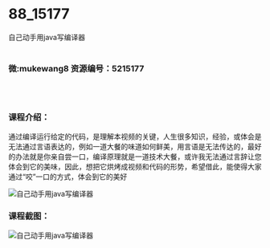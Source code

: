 # 88_15177
自己动手用java写编译器
<br/></br>
<h3>微:mukewang8 资源编号：5215177</h3>
<br/></br>
<h3>课程介绍：</h3>
<p>通过编译运行给定的代码，是理解本视频的关键，人生很多知识，经验，或体会是无法通过言语表达的，例如一道大餐的味道如何鲜美，用言语是无法传达的，最好的办法就是你亲自尝一口，编译原理就是一道技术大餐，或许我无法通过言辞让您体会到它的美味，因此，想把它烘烤成视频和代码的形势，希望借此，能使得大家通过“咬”一口的方式，体会到它的美好</p>
<p><img src="https://www.ko996.com/wp-content/uploads/img/2020/09/2-9-300x174.png" alt="自己动手用java写编译器"></p>
<div class="info-desc">
<h3>课程截图：</h3>
<p><img src="https://www.ko996.com/wp-content/uploads/img/2020/09/1-10.png" alt="自己动手用java写编译器"></p>


			
</div>
